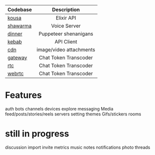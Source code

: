 | Codebase              |      Description          |
| :-------------------- | :-----------------------: |
| [kousa](kousa)        |      Elixir API           |
| [shawarma](shawarma)  |     Voice Server          |
| [dinner](dinner)      | Puppeteer shenanigans     |
| [kebab](kebab)        |      API Client           |
| [cdn]()               | image/video attachments    |
| [gateway](dolma)        | Chat Token Transcoder     |
| [rtc](dolma)        | Chat Token Transcoder     |
| [webrtc](dolma)        | Chat Token Transcoder     |


# Features
auth
bots 
channels
devices
explore
messaging
Media feed/posts/stories/reels
servers
setting
themes
Gifs/stickers
rooms

# still in progress
discussion
import
invite
metrics
music
notes
notifications
photo
threads